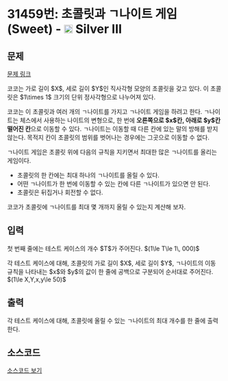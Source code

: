 # 31459번: 초콜릿과 ㄱ나이트 게임 (Sweet) - <img src="https://static.solved.ac/tier_small/8.svg" style="height:20px" /> Silver III

<!-- performance -->

<!-- 문제 제출 후 깃허브에 푸시를 했을 때 제출한 코드의 성능이 입력될 공간입니다.-->

<!-- end -->

## 문제

[문제 링크](https://boj.kr/31459)


<p>코코는 가로 길이 $X$, 세로 길이 $Y$인 직사각형 모양의 초콜릿을 갖고 있다. 이 초콜릿은 $1\times 1$ 크기의 단위 정사각형으로 나누어져 있다.</p>

<p>코코는 이 초콜릿과 여러 개의 ㄱ나이트를 가지고 ㄱ나이트 게임을 하려고 한다. ㄱ나이트는 체스에서 사용하는 나이트의 변형으로, 한 번에 <strong>오른쪽으로 $x$칸, 아래로 $y$칸 떨어진 칸</strong>으로 이동할 수 있다. ㄱ나이트는 이동할 때 다른 칸에 있는 말의 방해를 받지 않는다. 목적지 칸이 초콜릿의 범위를 벗어나는 경우에는 그곳으로 이동할 수 없다.</p>

<p>ㄱ나이트 게임은 초콜릿 위에 다음의 규칙을 지키면서 최대한 많은 ㄱ나이트를 올리는 게임이다.</p>

<ul>
<li>초콜릿의 한 칸에는 최대 하나의 ㄱ나이트를 올릴 수 있다.</li>
<li>어떤 ㄱ나이트가 한 번에 이동할 수 있는 칸에 다른 ㄱ나이트가 있으면 안 된다.</li>
<li>초콜릿은 뒤집거나 회전할 수 없다.</li>
</ul>

<p>코코가 초콜릿에 ㄱ나이트를 최대 몇 개까지 올릴 수 있는지 계산해 보자.</p>



## 입력


<p>첫 번째 줄에는 테스트 케이스의 개수 $T$가 주어진다. $(1\le T\le 1\, 000)$</p>

<p>각 테스트 케이스에 대해, 초콜릿의 가로 길이 $X$, 세로 길이 $Y$, ㄱ나이트의 이동 규칙을 나타내는 $x$와 $y$의 값이 한 줄에 공백으로 구분되어 순서대로 주어진다. $(1\le X,Y,x,y\le 50)$</p>



## 출력


<p>각 테스트 케이스에 대해, 초콜릿에 올릴 수 있는 ㄱ나이트의 최대 개수를 한 줄에 출력한다.</p>



## 소스코드

[소스코드 보기](Main.java)